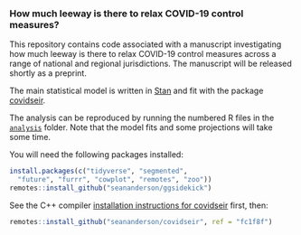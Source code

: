 ### How much leeway is there to relax COVID-19 control measures?

This repository contains code associated with a manuscript investigating how much leeway is there to relax COVID-19 control measures across a range of national and regional jurisdictions. The manuscript will be released shortly as a preprint.

The main statistical model is written in [Stan](https://mc-stan.org/) and fit with the package [covidseir](https://github.com/seananderson/covidseir).

The analysis can be reproduced by running the numbered R files in the [`analysis`](analysis) folder. Note that the model fits and some projections will take some time.

You will need the following packages installed:

```r
install.packages(c("tidyverse", "segmented",
  "future", "furrr", "cowplot", "remotes", "zoo"))
remotes::install_github("seananderson/ggsidekick")
```

See the C++ compiler [installation instructions for covidseir](https://github.com/seananderson/covidseir) first, then:

```r
remotes::install_github("seananderson/covidseir", ref = "fc1f8f")
```
